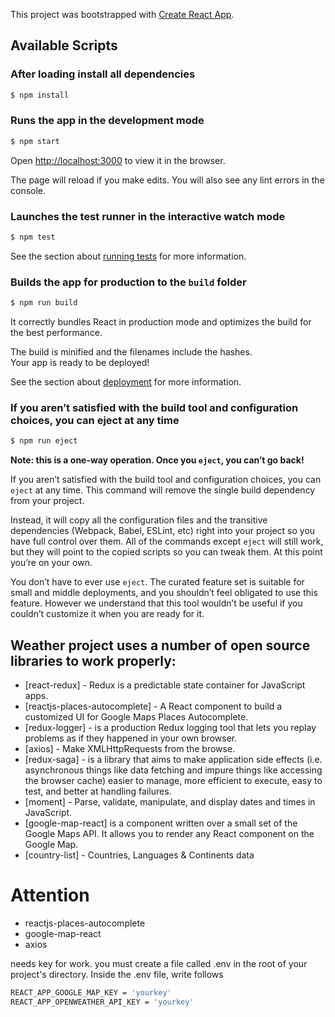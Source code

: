    This project was bootstrapped with [Create React App](https://github.com/facebook/create-react-app).

## Available Scripts


### After loading install all dependencies

```sh
$ npm install 
```

### Runs the app in the development mode

```sh
$ npm start 
```

Open [http://localhost:3000](http://localhost:3000) to view it in the browser.

The page will reload if you make edits.
You will also see any lint errors in the console.

### Launches the test runner in the interactive watch mode
```sh
$ npm test 
``` 

See the section about [running tests](https://facebook.github.io/create-react-app/docs/running-tests) for more information.

### Builds the app for production to the `build` folder
```sh
$ npm run build 
``` 
It correctly bundles React in production mode and optimizes the build for the best performance.

The build is minified and the filenames include the hashes.<br>
Your app is ready to be deployed!

See the section about [deployment](https://facebook.github.io/create-react-app/docs/deployment) for more information.

### If you aren’t satisfied with the build tool and configuration choices, you can eject at any time
```sh
$ npm run eject 
``` 
**Note: this is a one-way operation. Once you `eject`, you can’t go back!**

If you aren’t satisfied with the build tool and configuration choices, you can `eject` at any time. This command will remove the single build dependency from your project.

Instead, it will copy all the configuration files and the transitive dependencies (Webpack, Babel, ESLint, etc) right into your project so you have full control over them. All of the commands except `eject` will still work, but they will point to the copied scripts so you can tweak them. At this point you’re on your own.

You don’t have to ever use `eject`. The curated feature set is suitable for small and middle deployments, and you shouldn’t feel obligated to use this feature. However we understand that this tool wouldn’t be useful if you couldn’t customize it when you are ready for it.

## Weather project uses a number of open source libraries to work properly:

* [react-redux] - Redux is a predictable state container for JavaScript apps.
* [reactjs-places-autocomplete] - A React component to build a customized UI for Google Maps Places Autocomplete.
* [redux-logger] - is a production Redux logging tool that lets you replay problems as if they happened in your own browser.
* [axios] - Make XMLHttpRequests from the browse.
* [redux-saga] - is a library that aims to make application side effects (i.e. asynchronous things like data fetching and impure things like accessing the browser cache) easier to manage, more efficient to execute, easy to test, and better at handling failures.
* [moment] - Parse, validate, manipulate, and display dates and times in JavaScript.
* [google-map-react]  is a component written over a small set of the Google Maps API. It allows you to render any React component on the Google Map.
* [country-list] - Countries, Languages & Continents data

# Attention 

- reactjs-places-autocomplete
- google-map-react
- axios 

needs key for work. you must create a file called .env in the root of your project's directory. Inside the .env file, write follows  

```sh
REACT_APP_GOOGLE_MAP_KEY = 'yourkey'
REACT_APP_OPENWEATHER_API_KEY = 'yourkey'
```
   